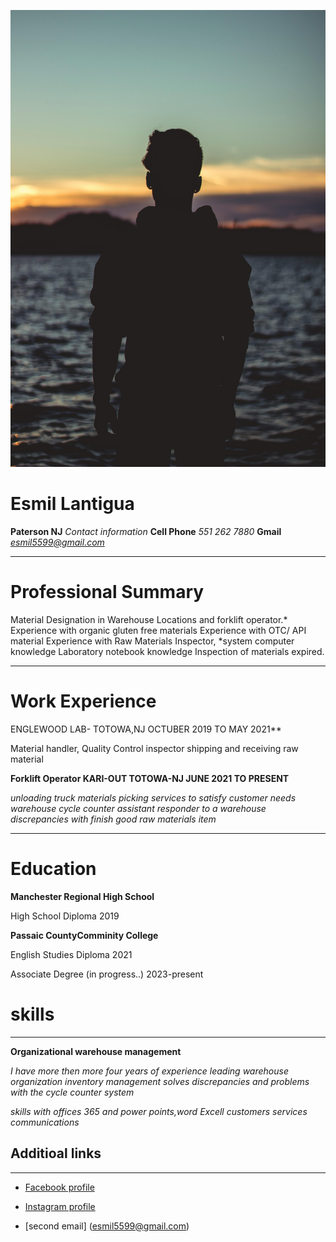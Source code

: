 ![photo](photo.png)

# Esmil Lantigua 

 **Paterson NJ** 
 *Contact information*
**Cell Phone**
 *551 262 7880*
 **Gmail**
  *esmil5599@gmail.com*
<hr>

 # Professional Summary

  Material Designation in Warehouse Locations and forklift operator.* Experience with organic gluten free materials 
  Experience with OTC/ API material Experience with Raw Materials Inspector, *system computer knowledge Laboratory notebook knowledge
  Inspection of materials expired.
  <hr>

# Work Experience

ENGLEWOOD LAB- TOTOWA,NJ
OCTUBER 2019 TO MAY 2021**

Material handler, Quality Control inspector
shipping and receiving raw material
 
 **Forklift Operator
 KARI-OUT TOTOWA-NJ
 JUNE 2021 TO PRESENT**

*unloading truck materials picking services to satisfy customer needs
warehouse cycle counter assistant  responder to a warehouse discrepancies with finish good raw materials  item*
<hr>

# Education
 
**Manchester Regional High School**

High School Diploma 2019

**Passaic CountyComminity College**

English Studies Diploma 2021

Associate Degree (in progress..)
2023-present

# skills

<hr>

**Organizational warehouse management**

  *I have more then more four years of experience leading warehouse organization inventory  management solves discrepancies and problems with the  cycle counter system*

*skills with offices 365 and power points,word Excell
customers services communications*

## Additioal links
<hr>


* [ Facebook profile](https://www.facebook.com/esmil.cruz.18/)

* [ Instagram profile](https://www.instagram.com/)
* [second email] (esmil5599@gmail.com)